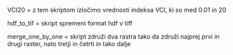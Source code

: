 VCI20 = z tem skriptom izločimo vrednosti indeksa VCI, ki so med 0.01 in 20

hdf_to_tif = skript spremeni format hdf v tiff

merge_one_by_one = skript združi dva rastra tako da združi najprej prvi in drugi raster, nato tretji in četrti in tako dalje

